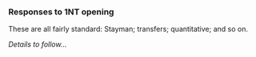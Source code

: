 ### <a name="Responses_to_1NT_opening"> Responses to 1NT opening

These are all fairly standard: Stayman; transfers; quantitative; and so on.

_Details to follow..._
